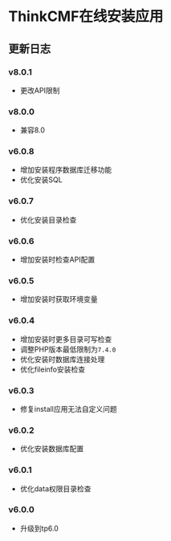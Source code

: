 # ThinkCMF在线安装应用

##  更新日志
### v8.0.1
* 更改API限制

### v8.0.0
* 兼容8.0

### v6.0.8
* 增加安装程序数据库迁移功能
* 优化安装SQL

### v6.0.7
* 优化安装目录检查

### v6.0.6
* 增加安装时检查API配置

### v6.0.5
* 增加安装时获取环境变量

### v6.0.4
* 增加安装时更多目录可写检查
* 调整PHP版本最低限制为`7.4.0`
* 优化安装时数据库连接处理
* 优化fileinfo安装检查

### v6.0.3
* 修复install应用无法自定义问题

### v6.0.2
* 优化安装数据库配置

### v6.0.1
* 优化data权限目录检查

### v6.0.0
* 升级到tp6.0

